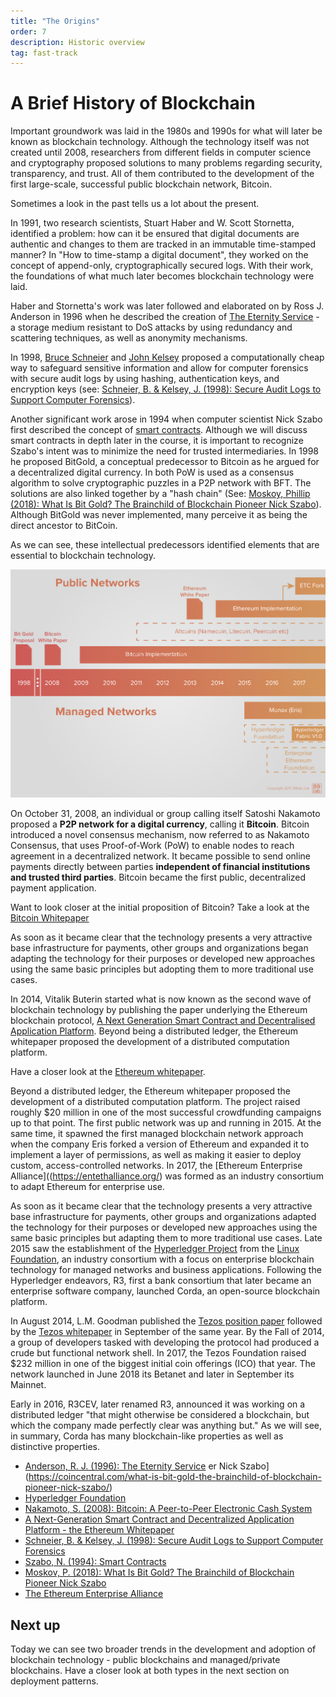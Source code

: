 ```yaml
---
title: "The Origins"
order: 7
description: Historic overview
tag: fast-track
---
```


# A Brief History of Blockchain

Important groundwork was laid in the 1980s and 1990s for what will later be known as blockchain technology. Although the technology itself was not created until 2008, researchers from different fields in computer science and cryptography proposed solutions to many problems regarding security, transparency, and trust. All of them contributed to the development of the first large-scale, successful public blockchain network, Bitcoin.

<ExpansionPanel title="The groundwork of the 1990s">

Sometimes a look in the past tells us a lot about the present.

In 1991, two research scientists, Stuart Haber and W. Scott Stornetta, identified a problem: how can it be ensured that digital documents are authentic and changes to them are tracked in an immutable time-stamped manner? In "How to time-stamp a digital document", they worked on the concept of append-only, cryptographically secured logs. With their work, the foundations of what much later becomes blockchain technology were laid.

Haber and Stornetta's work was later followed and elaborated on by Ross J. Anderson in 1996 when he described the creation of [The Eternity Service](https://www.cl.cam.ac.uk/~rja14/Papers/eternity.pdf) - a storage medium resistant to DoS attacks by using redundancy and scattering techniques, as well as anonymity mechanisms.

In 1998, [Bruce Schneier](https://www.schneier.com/crypto-gram/) and [John Kelsey](https://www.nist.gov/people/john-m-kelsey) proposed a computationally cheap way to safeguard sensitive information and allow for computer forensics with secure audit logs by using hashing, authentication keys, and encryption keys (see: [Schneier, B. & Kelsey, J. (1998): Secure Audit Logs to Support Computer Forensics](https://www.schneier.com/academic/paperfiles/paper-auditlogs.pdf)).

Another significant work arose in 1994 when computer scientist Nick Szabo first described the concept of [smart contracts](http://www.fon.hum.uva.nl/rob/Courses/InformationInSpeech/CDROM/Literature/LOTwinterschool2006/szabo.best.vwh.net/smart.contracts.html). Although we will discuss smart contracts in depth later in the course, it is important to recognize Szabo's intent was to minimize the need for trusted intermediaries. In 1998 he proposed BitGold, a conceptual predecessor to Bitcoin as he argued for a decentralized digital currency. In both PoW is used as a consensus algorithm to solve cryptographic puzzles in a P2P network with BFT. The solutions are also linked together by a "hash chain" (See: [Moskoy, Phillip (2018): What Is Bit Gold? The Brainchild of Blockchain Pioneer Nick Szabo](https://coincentral.com/what-is-bit-gold-the-brainchild-of-blockchain-pioneer-nick-szabo/)). Although BitGold was never implemented, many perceive it as being the direct ancestor to BitCoin.

As we can see, these intellectual predecessors identified elements that are essential to blockchain technology.

</ExpansionPanel>

![Blockchain Timeline](images/timeline.png)

On October 31, 2008, an individual or group calling itself Satoshi Nakamoto proposed a **P2P network for a digital currency**, calling it **Bitcoin**. Bitcoin introduced a novel consensus mechanism, now referred to as Nakamoto Consensus, that uses Proof-of-Work (PoW) to enable nodes to reach agreement in a decentralized network. It became possible to send online payments directly between parties **independent of financial institutions and trusted third parties**. Bitcoin became the first public, decentralized payment application.

<HighlightBox type="info">

Want to look closer at the initial proposition of Bitcoin? Take a look at the [Bitcoin Whitepaper](https://bitcoin.org/bitcoin.pdf)

</HighlightBox>

As soon as it became clear that the technology presents a very attractive base infrastructure for payments, other groups and organizations began adapting the technology for their purposes or developed new approaches using the same basic principles but adopting them to more traditional use cases.

In 2014, Vitalik Buterin started what is now known as the second wave of blockchain technology by publishing the paper underlying the Ethereum blockchain protocol, [A Next Generation Smart Contract and Decentralised Application Platform](https://github.com/ethereum/wiki/wiki/White-Paper). Beyond being a distributed ledger, the Ethereum whitepaper proposed the development of a distributed computation platform.

<HighlightBox type="tip">

Have a closer look at the [Ethereum whitepaper](https://ethereum.org/whitepaper/).

</HighlightBox>

Beyond a distributed ledger, the Ethereum whitepaper proposed the development of a distributed computation platform. The project raised roughly $20 million in one of the most successful crowdfunding campaigns up to that point. The first public network was up and running in 2015. At the same time, it spawned the first managed blockchain network approach when the company Eris forked a version of Ethereum and expanded it to implement a layer of permissions, as well as making it easier to deploy custom, access-controlled networks. In 2017, the [Ethereum Enterprise Alliance]((https://entethalliance.org/) was formed as an industry consortium to adapt Ethereum for enterprise use.

As soon as it became clear that the technology presents a very attractive base infrastructure for payments, other groups and organizations adapted the technology for their purposes or developed new approaches using the same basic principles but adapting them to more traditional use cases. Late 2015 saw the establishment of the [Hyperledger Project](https://www.hyperledger.org/) from the [Linux Foundation](https://www.linuxfoundation.org/), an industry consortium with a focus on enterprise blockchain technology for managed networks and business applications. Following the Hyperledger endeavors, R3, first a bank consortium that later became an enterprise software company, launched Corda, an open-source blockchain platform.

In August 2014, L.M. Goodman published the [Tezos position paper](https://tezos.com/static/position_paper-841a0a56b573afb28da16f6650152fb4.pdf) followed by the [Tezos whitepaper](https://tezos.com/static/white_paper-2dc8c02267a8fb86bd67a108199441bf.pdf) in September of the same year. By the Fall of 2014, a group of developers tasked with developing the protocol had produced a crude but functional network shell. In 2017, the Tezos Foundation raised $232 million in one of the biggest initial coin offerings (ICO) that year. The network launched in June 2018 its Betanet and later in September its Mainnet.

Early in 2016, R3CEV, later renamed R3, announced it was working on a distributed ledger "that might otherwise be considered a blockchain, but which the company made perfectly clear was anything but." As we will see, in summary, Corda has many blockchain-like properties as well as distinctive properties.

<HighlightBox type="reading">

* [Anderson, R. J. (1996): The Eternity Service](https://www.cl.cam.ac.uk/~rja14/Papers/eternity.pdf)
er Nick Szabo](https://coincentral.com/what-is-bit-gold-the-brainchild-of-blockchain-pioneer-nick-szabo/)
* [Hyperledger Foundation](https://www.hyperledger.org/)
* [Nakamoto, S. (2008): Bitcoin: A Peer-to-Peer Electronic Cash System](https://bitcoin.org/bitcoin.pdf)
* [A Next-Generation Smart Contract and Decentralized Application Platform - the Ethereum Whitepaper](https://ethereum.org/whitepaper/)
* [Schneier, B. &amp; Kelsey, J. (1998): Secure Audit Logs to Support Computer Forensics](https://mikemabey.com/cse469s19/papers/04_Secure_Audit_Logs.pdf)
* [Szabo, N. (1994): Smart Contracts](http://www.fon.hum.uva.nl/rob/Courses/InformationInSpeech/CDROM/Literature/LOTwinterschool2006/szabo.best.vwh.net/smart.contracts.html)
* [Moskov, P. (2018): What Is Bit Gold? The Brainchild of Blockchain Pioneer Nick Szabo](https://coincentral.com/what-is-bit-gold-the-brainchild-of-blockchain-pioneer-nick-szabo/)
* [The Ethereum Enterprise Alliance](https://entethalliance.org/")

</HighlightBox>

## Next up

Today we can see two broader trends in the development and adoption of blockchain technology - public blockchains and managed/private blockchains. Have a closer look at both types in the next section on deployment patterns.
